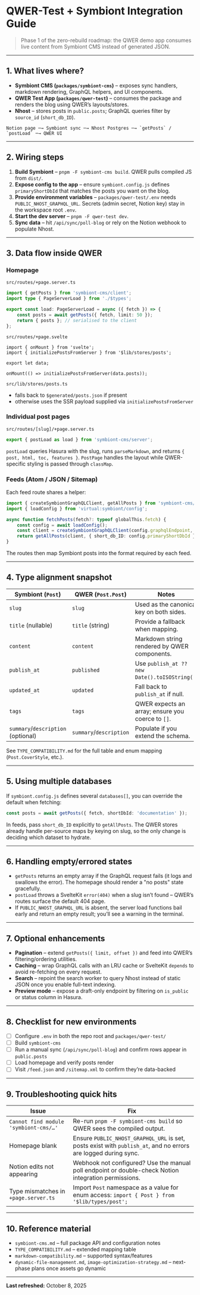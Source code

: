 # QWER-Test + Symbiont Integration Guide

> Phase 1 of the zero-rebuild roadmap: the QWER demo app consumes live content from Symbiont CMS instead of generated JSON.

---

## 1. What lives where?

- **Symbiont CMS (`packages/symbiont-cms`)** – exposes sync handlers, markdown rendering, GraphQL helpers, and UI components.
- **QWER Test App (`packages/qwer-test`)** – consumes the package and renders the blog using QWER’s layouts/stores.
- **Nhost** – stores posts in `public.posts`; GraphQL queries filter by `source_id` (`short_db_ID`).

```
Notion page ─→ Symbiont sync ─→ Nhost Postgres ─→ `getPosts` / `postLoad` ─→ QWER UI
```

---

## 2. Wiring steps

1. **Build Symbiont** – `pnpm -F symbiont-cms build`. QWER pulls compiled JS from `dist/`.
2. **Expose config to the app** – ensure `symbiont.config.js` defines `primaryShortDbId` that matches the posts you want on the blog.
3. **Provide environment variables** – `packages/qwer-test/.env` needs `PUBLIC_NHOST_GRAPHQL_URL`. Secrets (admin secret, Notion key) stay in the workspace root `.env`.
4. **Start the dev server** – `pnpm -F qwer-test dev`.
5. **Sync data** – hit `/api/sync/poll-blog` or rely on the Notion webhook to populate Nhost.

---

## 3. Data flow inside QWER

### Homepage

`src/routes/+page.server.ts`

```ts
import { getPosts } from 'symbiont-cms/client';
import type { PageServerLoad } from './$types';

export const load: PageServerLoad = async ({ fetch }) => {
	const posts = await getPosts({ fetch, limit: 50 });
	return { posts }; // serialised to the client
};
```

`src/routes/+page.svelte`

```svelte
import { onMount } from 'svelte';
import { initializePostsFromServer } from '$lib/stores/posts';

export let data;

onMount(() => initializePostsFromServer(data.posts));
```

`src/lib/stores/posts.ts`

- falls back to `$generated/posts.json` if present
- otherwise uses the SSR payload supplied via `initializePostsFromServer`

### Individual post pages

`src/routes/[slug]/+page.server.ts`

```ts
export { postLoad as load } from 'symbiont-cms/server';
```

`postLoad` queries Hasura with the slug, runs `parseMarkdown`, and returns `{ post, html, toc, features }`. `PostPage` handles the layout while QWER-specific styling is passed through `classMap`.

### Feeds (Atom / JSON / Sitemap)

Each feed route shares a helper:

```ts
import { createSymbiontGraphQLClient, getAllPosts } from 'symbiont-cms/client';
import { loadConfig } from 'virtual:symbiont/config';

async function fetchPosts(fetch?: typeof globalThis.fetch) {
	const config = await loadConfig();
	const client = createSymbiontGraphQLClient(config.graphqlEndpoint, { fetch });
	return getAllPosts(client, { short_db_ID: config.primaryShortDbId });
}
```

The routes then map Symbiont posts into the format required by each feed.

---

## 4. Type alignment snapshot

| Symbiont (`Post`) | QWER (`Post.Post`) | Notes |
|--------------------|--------------------|-------|
| `slug` | `slug` | Used as the canonical key on both sides. |
| `title` (nullable) | `title` (string) | Provide a fallback when mapping. |
| `content` | `content` | Markdown string rendered by QWER components. |
| `publish_at` | `published` | Use `publish_at ?? new Date().toISOString()`. |
| `updated_at` | `updated` | Fall back to `publish_at` if null. |
| `tags` | `tags` | QWER expects an array; ensure you coerce to `[]`. |
| `summary`/`description` (optional) | `summary`/`description` | Populate if you extend the schema. |

See `TYPE_COMPATIBILITY.md` for the full table and enum mapping (`Post.CoverStyle`, etc.).

---

## 5. Using multiple databases

If `symbiont.config.js` defines several `databases[]`, you can override the default when fetching:

```ts
const posts = await getPosts({ fetch, shortDbId: 'documentation' });
```

In feeds, pass `short_db_ID` explicitly to `getAllPosts`. The QWER stores already handle per-source maps by keying on slug, so the only change is deciding which dataset to hydrate.

---

## 6. Handling empty/errored states

- `getPosts` returns an empty array if the GraphQL request fails (it logs and swallows the error). The homepage should render a "no posts" state gracefully.
- `postLoad` throws a SvelteKit `error(404)` when a slug isn’t found – QWER’s routes surface the default 404 page.
- If `PUBLIC_NHOST_GRAPHQL_URL` is absent, the server load functions bail early and return an empty result; you’ll see a warning in the terminal.

---

## 7. Optional enhancements

- **Pagination** – extend `getPosts({ limit, offset })` and feed into QWER’s filtering/ordering utilities.
- **Caching** – wrap GraphQL calls with an LRU cache or SvelteKit `depends` to avoid re-fetching on every request.
- **Search** – repoint the search worker to query Nhost instead of static JSON once you enable full-text indexing.
- **Preview mode** – expose a draft-only endpoint by filtering on `is_public` or status column in Hasura.

---

## 8. Checklist for new environments

- [ ] Configure `.env` in both the repo root and `packages/qwer-test/`
- [ ] Build `symbiont-cms`
- [ ] Run a manual sync (`/api/sync/poll-blog`) and confirm rows appear in `public.posts`
- [ ] Load homepage and verify posts render
- [ ] Visit `/feed.json` and `/sitemap.xml` to confirm they’re data-backed

---

## 9. Troubleshooting quick hits

| Issue | Fix |
|-------|-----|
| `Cannot find module 'symbiont-cms/…'` | Re-run `pnpm -F symbiont-cms build` so QWER sees the compiled output. |
| Homepage blank | Ensure `PUBLIC_NHOST_GRAPHQL_URL` is set, posts exist with `publish_at`, and no errors are logged during sync. |
| Notion edits not appearing | Webhook not configured? Use the manual poll endpoint or double-check Notion integration permissions. |
| Type mismatches in `+page.server.ts` | Import `Post` namespace as a value for enum access: `import { Post } from '$lib/types/post';` |

---

## 10. Reference material

- `symbiont-cms.md` – full package API and configuration notes
- `TYPE_COMPATIBILITY.md` – extended mapping table
- `markdown-compatibility.md` – supported syntax/features
- `dynamic-file-management.md`, `image-optimization-strategy.md` – next-phase plans once assets go dynamic

---

**Last refreshed:** October 8, 2025
